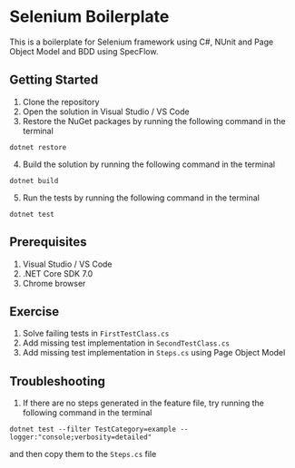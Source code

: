 # Selenium Boilerplate

This is a boilerplate for Selenium framework using C#, NUnit and Page Object Model and BDD using SpecFlow.

## Getting Started
1. Clone the repository
2. Open the solution in Visual Studio / VS Code
3. Restore the NuGet packages by running the following command in the terminal
```
dotnet restore
```
4. Build the solution by running the following command in the terminal
```
dotnet build
```
5. Run the tests by running the following command in the terminal
```
dotnet test
```

## Prerequisites
1. Visual Studio / VS Code
2. .NET Core SDK 7.0
3. Chrome browser

## Exercise
1. Solve failing tests in `FirstTestClass.cs`
2. Add missing test implementation in `SecondTestClass.cs`
3. Add missing test implementation in `Steps.cs` using Page Object Model

## Troubleshooting
1. If there are no steps generated in the feature file, try running the following command in the terminal
```
dotnet test --filter TestCategory=example --logger:"console;verbosity=detailed"  
```
and then copy them to the `Steps.cs` file